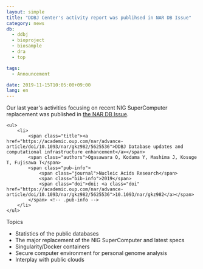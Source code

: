 ```yaml
---
layout: simple
title: "DDBJ Center's activity report was publihsed in NAR DB Issue"
category: news
db:
  - ddbj
  - bioproject
  - biosample
  - dra
  - top

tags:
  - Announcement

date: 2019-11-15T10:05:00+09:00
lang: en
---
```


<p>Our last year's activities focusing on recent NIG SuperComputer replacement was published in <a href="https://academic.oup.com/nar/advance-article/doi/10.1093/nar/gkz982/5625536">the NAR DB Issue</a>.</p>

<div id="pub-list">

    <ul>
        <li>
            <span class="title"><a href="https://academic.oup.com/nar/advance-article/doi/10.1093/nar/gkz982/5625536">DDBJ Database updates and computational infrastructure enhancement</a></span>
            <span class="authors">Ogasawara O, Kodama Y, Mashima J, Kosuge T, Fujisawa T</span>
            <span class="pub-info">
                <span class="journal">Nucleic Acids Research</span>
                <span class="bib-info">2019</span>
                <span class="doi">doi: <a class="doi" href="https://academic.oup.com/nar/advance-article/doi/10.1093/nar/gkz982/5625536">10.1093/nar/gkz982</a></span>
            </span> <!-- .pub-info -->
        </li>
    </ul>
</div>

<p>Topics</p>

<ul>
    <li>Statistics of the public databases</li>
    <li>The major replacement of the NIG SuperComputer and latest specs</li>
    <li>Singularity/Docker containers</li>
    <li>Secure computer environment for personal genome analysis</li>
    <li>Interplay with public clouds</li>
</ul>
